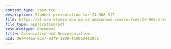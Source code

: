 ```yaml
---
content_type: resource
description: Student presentation for 24.908 S17
file: https://ol-ocw-studio-app-qa.s3.amazonaws.com/courses/24-908-creole-language-and-caribbean-identities-spring-2017/064444aa05c70df91800f100184e30ca_MIT24_908s17_Colonialism.pdf
file_type: application/pdf
resourcetype: Document
title: Colonialism and Neocolonialism
uid: 064444aa-05c7-0df9-1800-f100184e30ca
---
```

